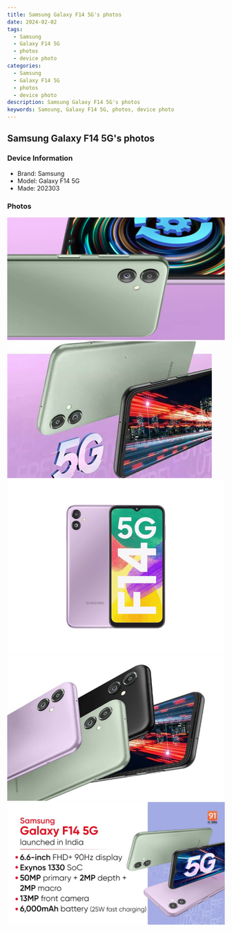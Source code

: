 ```yaml
---
title: Samsung Galaxy F14 5G's photos
date: 2024-02-02
tags: 
  - Samsung
  - Galaxy F14 5G
  - photos
  - device photo
categories: 
  - Samsung
  - Galaxy F14 5G
  - photos
  - device photo
description: Samsung Galaxy F14 5G's photos
keywords: Samsung, Galaxy F14 5G, photos, device photo
---
```


## Samsung Galaxy F14 5G's photos

### Device Information

- Brand: Samsung
- Model: Galaxy F14 5G
- Made: 202303

### Photos

![/images/best-assets/devices/samsung/samsung-galaxy-f14-5g/1.jpg](/images/best-assets/devices/samsung/samsung-galaxy-f14-5g/1.jpg)
![/images/best-assets/devices/samsung/samsung-galaxy-f14-5g/2.jpg](/images/best-assets/devices/samsung/samsung-galaxy-f14-5g/2.jpg)
![/images/best-assets/devices/samsung/samsung-galaxy-f14-5g/3.jpg](/images/best-assets/devices/samsung/samsung-galaxy-f14-5g/3.jpg)
![/images/best-assets/devices/samsung/samsung-galaxy-f14-5g/4.jpg](/images/best-assets/devices/samsung/samsung-galaxy-f14-5g/4.jpg)
![/images/best-assets/devices/samsung/samsung-galaxy-f14-5g/5.jpg](/images/best-assets/devices/samsung/samsung-galaxy-f14-5g/5.jpg)
